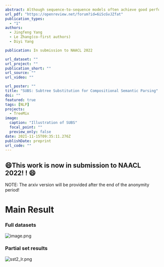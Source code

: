 ```yaml
---
abstract: Although sequence-to-sequence models often achieve good performance in semantic parsing for i.i.d. data, their performance is still inferior in compositional generalization. Several data augmentation methods have been proposed to alleviate this problem. However, prior work only leveraged  superficial grammar or rules for data augmentation, which resulted in limited improvement. We propose to use subtree substitution for compositional data augmentation, where we consider subtrees with similar semantic functions as exchangeable. Our experiments showed that such augmented data led to significantly better performance on Scan and GeoQuery, and reached new SOTA on compositional split of GeoQuery.
url_pdf: "https://openreview.net/forum?id=6iScGvJZfat"
publication_types:
  - "1"
authors:
  - Jingfeng Yang
  - Le Zhang(co-first authors)
  - Diyi Yang

publication: In submission to NAACL 2022

url_dataset: ""
url_project: ""
publication_short: ""
url_source: ""
url_video: ""

url_poster: ""
title: "SUBS: Subtree Substitution for Compositional Semantic Parsing"
doi: ""
featured: true
tags: [NLP]
projects:
  - TreeMix
image:
  caption: "Illustration of SUBS"
  focal_point: ""
  preview_only: false
date: 2021-11-15T09:35:11.276Z
publishDate: preprint
url_code: ""
---
```


##  :smile:This work is now in submission to NAACL 2022! ! :smile:

NOTE: The arxiv version will be provided after the end of the anonymity period!

# Main Result 

### Full datasets

![image.png](https://i.loli.net/2021/11/16/j4tEyJ5NpfTWIwA.png)

### Partial set results

![sst2_lr.png](https://i.loli.net/2021/11/16/iOStwlsmyh8zC2Z.png)


